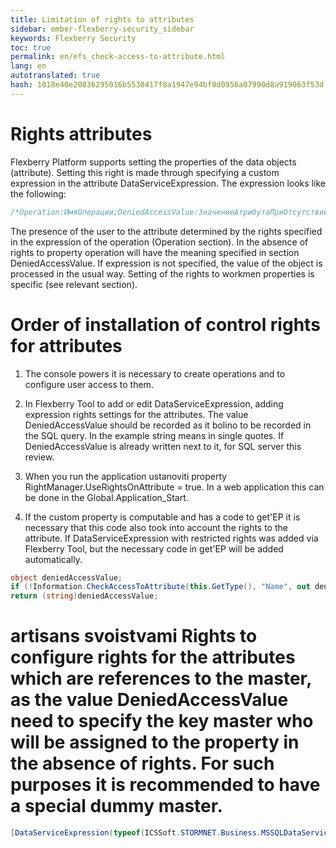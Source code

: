 ```yaml
--- 
title: Limitation of rights to attributes 
sidebar: ember-flexberry-security_sidebar 
keywords: Flexberry Security 
toc: true 
permalink: en/efs_check-access-to-attribute.html 
lang: en 
autotranslated: true 
hash: 1018e40e20836295016b5538417f8a1947e94bf8d0956a07990d8a919063f53d 
--- 
```


# Rights attributes 
Flexberry Platform supports setting the properties of the data objects (attribute). Setting this right is made through specifying a custom expression in the attribute DataServiceExpression. The expression looks like the following: 

```cs
/*Operation:ИмяОперации;DeniedAccessValue:ЗначениеАтрибутаПриОтсутствииПрав*/
``` 


The presence of the user to the attribute determined by the rights specified in the expression of the operation (Operation section). In the absence of rights to property operation will have the meaning specified in section DeniedAccessValue. If expression is not specified, the value of the object is processed in the usual way. Setting of the rights to workmen properties is specific (see relevant section). 


# Order of installation of control rights for attributes 
1. The console powers it is necessary to create operations and to configure user access to them. 

2. In Flexberry Tool to add or edit DataServiceExpression, adding expression rights settings for the attributes. 
The value DeniedAccessValue should be recorded as it bolino to be recorded in the SQL query. In the example string means in single quotes. If DeniedAccessValue is already written next to it, for SQL server this review. 

3. When you run the application ustanoviti property RightManager.UseRightsOnAttribute = true. In a web application this can be done in the Global.Application_Start. 

4. If the custom property is computable and has a code to get'EP it is necessary that this code also took into account the rights to the attribute. If DataServiceExpression with restricted rights was added via Flexberry Tool, but the necessary code in get'EP will be added automatically. 

```cs
object deniedAccessValue;
if (!Information.CheckAccessToAttribute(this.GetType(), "Name", out deniedAccessValue))
return (string)deniedAccessValue;
``` 


# artisans svoistvami Rights to configure rights for the attributes which are references to the master, as the value DeniedAccessValue need to specify the key master who will be assigned to the property in the absence of rights. For such purposes it is recommended to have a special dummy master. 
```cs
[DataServiceExpression(typeof(ICSSoft.STORMNET.Business.MSSQLDataService), "/*Operation:ПросмотрАтрибутов;DeniedAccessvalue:'00000000-0000-0000-0000-000000000000'*/")]
```


